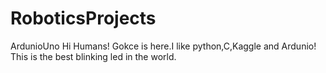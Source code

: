 # RoboticsProjects
ArdunioUno
Hi Humans!
Gokce is here.I like python,C,Kaggle and Ardunio!
This is the best blinking led in the world.
